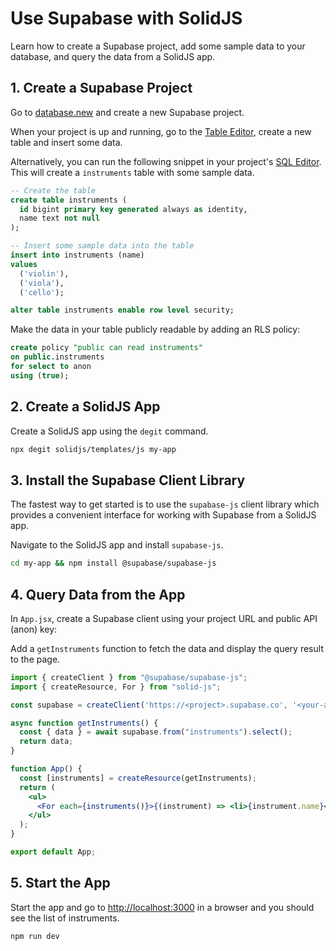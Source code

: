 # Use Supabase with SolidJS

Learn how to create a Supabase project, add some sample data to your database, and query the data from a SolidJS app.

## 1. Create a Supabase Project

Go to [database.new](https://database.new/) and create a new Supabase project.

When your project is up and running, go to the [Table Editor](https://supabase.com/dashboard/project/_/editor), create a new table and insert some data.

Alternatively, you can run the following snippet in your project's [SQL Editor](https://supabase.com/dashboard/project/_/sql/new). This will create a `instruments` table with some sample data.

```sql
-- Create the table
create table instruments (
  id bigint primary key generated always as identity,
  name text not null
);

-- Insert some sample data into the table
insert into instruments (name)
values 
  ('violin'),
  ('viola'),
  ('cello');

alter table instruments enable row level security;
```

Make the data in your table publicly readable by adding an RLS policy:

```sql
create policy "public can read instruments"
on public.instruments
for select to anon
using (true);
```

## 2. Create a SolidJS App

Create a SolidJS app using the `degit` command.

```bash
npx degit solidjs/templates/js my-app
```

## 3. Install the Supabase Client Library

The fastest way to get started is to use the `supabase-js` client library which provides a convenient interface for working with Supabase from a SolidJS app.

Navigate to the SolidJS app and install `supabase-js`.

```bash
cd my-app && npm install @supabase/supabase-js
```

## 4. Query Data from the App

In `App.jsx`, create a Supabase client using your project URL and public API (anon) key:

Add a `getInstruments` function to fetch the data and display the query result to the page.

```jsx
import { createClient } from "@supabase/supabase-js";
import { createResource, For } from "solid-js";

const supabase = createClient('https://<project>.supabase.co', '<your-anon-key>');

async function getInstruments() {
  const { data } = await supabase.from("instruments").select();
  return data;
}

function App() {
  const [instruments] = createResource(getInstruments);
  return (
    <ul>
      <For each={instruments()}>{(instrument) => <li>{instrument.name}</li>}</For>
    </ul>
  );
}

export default App;
```

## 5. Start the App

Start the app and go to [http://localhost:3000](http://localhost:3000/) in a browser and you should see the list of instruments.

```bash
npm run dev
```

